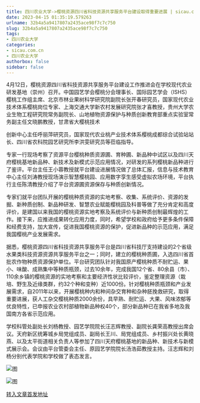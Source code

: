 ```yaml
---
title: 四川农业大学->樱桃资源四川省科技资源共享服务平台建设取得重要进展 | sicau.com.cn
date: 2023-04-15 01:35:19.579263
urlname: 32b4a5a9417807a2435ace98f7c7c750
slug: 32b4a5a9417807a2435ace98f7c7c750
tags: 
- 四川农业大学
categories:
- sicau.com.cn
- 四川农业大学
authorbox: false
sidebar: false
---
```

4月12日，樱桃资源四川省科技资源共享服务平台建设工作推进会在学校现代农业研发基地（崇州）召开。中国园艺学会樱桃分会理事长、国际园艺学会（ISHS）樱桃工作组主席、北京市林业果树科学研究院副院长张开春研究员，国家现代农业技术体系樱桃岗位专家、上海交通大学新农村发展研究院张才喜教授，贵州大学农业生物工程研究院常务副院长、山地植物资源保护与种质创新教育部重点实验室常务副主任文晓鹏教授，甘肃省大樱桃技术
<!--more-->
创新中心主任呼丽萍研究员，国家现代农业桃产业技术体系樱桃成都综合试验站站长、四川省农科院园艺研究所李洪雯研究员等莅临指导。

专家一行现场考察了资源平台樱桃种质资源圃、育种圃、新品种中试区以及四川天府樱桃基地新品种、新技术及新模式示范应用情况，对研发的系列樱桃新品种进行了鉴评。平台主任王小蓉教授就平台建设进展情况做了总体汇报，信息与技术教育中心主任刘涛教授现场演示智慧樱桃园、应用数字孪生感受虚拟农场环境，平台执行主任陈清教授介绍了平台资源圃资源保存与种质创新情况。

专家们就平台团队开展的樱桃种质资源的实地考察、收集、系统评价、资源的发掘、新种质创制、新品种研发、智慧农业赋能樱桃园及科普等做了充分肯定和高度评价，是建国以来我国的樱桃资源实地考察及系统评价与新种质创制最辉煌的工作。接下来，应推进成果转化应用力度，同时，希望学校和政府给予更多条件保障和经费支持，加大宣传，促进我国樱桃资源的保护，促进新品种的示范应用，满足我国樱桃产业发展需求。

据悉，樱桃资源四川省科技资源共享服务平台是四川省科技厅支持建设的2个省级水果类科技资源资源共享服务平台之一；同时，建立的樱桃种质圃，入选四川省首批农作物种质资源保护单位。平台研究团队针对我国原产樱桃种质不耐贮运、果小、味酸、成熟集中等种质瓶颈，过去10余年，完成我国12个省、80余县（市）、110余乡镇的樱桃资源的实地考察和主要经济性状比较评价，鉴定整理资源（栽培、野生及近缘类群，约32个种和变种）近1000份。针对樱桃种质瓶颈和产业发展需求，自2011年以来，开展樱桃种内和种间杂交育种和杂种胚挽救研究，取得重要进展，获人工杂交樱桃种质2000余份，具早熟、耐贮运、大果、风味浓郁等优良特性，已申报农业农村部植物新品种权40个，部分新品种已在我省多地及我国南方各省示范应用。

学校科管处副处长刘杨教授、园艺学院院长汪志辉教授、副院长龚荣高教授出席会议。天府新区统筹城乡局党组成员、副局长王川、局党组成员、乡村振兴处长黄晓燕、以及太平街道相关负责人等参加了四川天府樱桃基地的新品种、新技术与新模式展示会。会议由平台管委会主任、原园艺学院院长汤浩茹教授主持。汪志辉和刘杨分别代表学院和学校做了表态发言。

![图](https://news.sicau.edu.cn/__local/9/FF/B1/789E507C29545A5E1A90EFA52FD_18CC95D9_19C9A.jpg)

![图](https://news.sicau.edu.cn/__local/B/C0/A9/6A284810EC96EC8A402742394B8_1F589797_4C4D6.jpg)

[转入文章首发地址](https://news.sicau.edu.cn/info/1078/71788.htm)